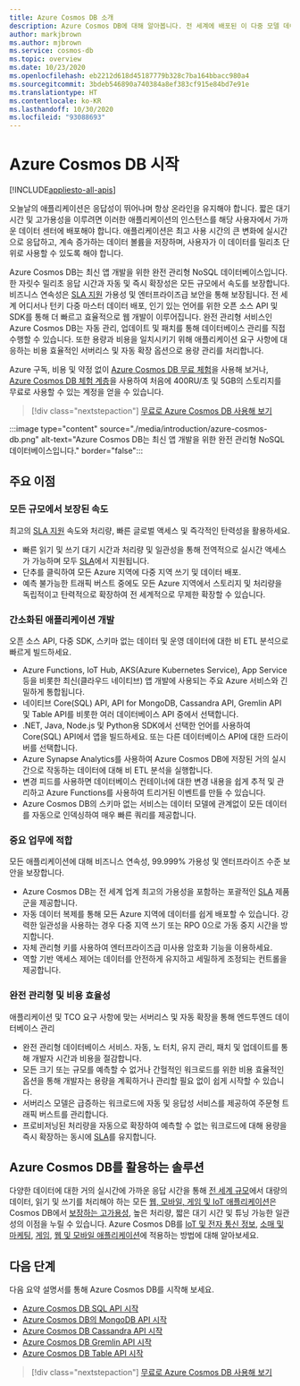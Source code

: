 ```yaml
---
title: Azure Cosmos DB 소개
description: Azure Cosmos DB에 대해 알아봅니다. 전 세계에 배포된 이 다중 모델 데이터베이스는 낮은 대기 시간, 탄력적 확장성 및 고가용성을 위해 구축되었으며 NoSQL 데이터를 기본적으로 지원합니다.
author: markjbrown
ms.author: mjbrown
ms.service: cosmos-db
ms.topic: overview
ms.date: 10/23/2020
ms.openlocfilehash: eb2212d618d45187779b328c7ba164bbacc980a4
ms.sourcegitcommit: 3bdeb546890a740384a8ef383cf915e84bd7e91e
ms.translationtype: HT
ms.contentlocale: ko-KR
ms.lasthandoff: 10/30/2020
ms.locfileid: "93088693"
---
```

# <a name="welcome-to-azure-cosmos-db"></a>Azure Cosmos DB 시작
[!INCLUDE[appliesto-all-apis](includes/appliesto-all-apis.md)]

오늘날의 애플리케이션은 응답성이 뛰어나며 항상 온라인을 유지해야 합니다. 짧은 대기 시간 및 고가용성을 이루려면 이러한 애플리케이션의 인스턴스를 해당 사용자에서 가까운 데이터 센터에 배포해야 합니다. 애플리케이션은 최고 사용 시간의 큰 변화에 실시간으로 응답하고, 계속 증가하는 데이터 볼륨을 저장하며, 사용자가 이 데이터를 밀리초 단위로 사용할 수 있도록 해야 합니다.

Azure Cosmos DB는 최신 앱 개발을 위한 완전 관리형 NoSQL 데이터베이스입니다. 한 자릿수 밀리초 응답 시간과 자동 및 즉시 확장성은 모든 규모에서 속도를 보장합니다. 비즈니스 연속성은 [SLA 지원](https://azure.microsoft.com/support/legal/sla/cosmos-db) 가용성 및 엔터프라이즈급 보안을 통해 보장됩니다. 전 세계 어디서나 턴키 다중 마스터 데이터 배포, 인기 있는 언어를 위한 오픈 소스 API 및 SDK를 통해 더 빠르고 효율적으로 웹 개발이 이루어집니다. 완전 관리형 서비스인 Azure Cosmos DB는 자동 관리, 업데이트 및 패치를 통해 데이터베이스 관리를 직접 수행할 수 있습니다. 또한 용량과 비용을 일치시키기 위해 애플리케이션 요구 사항에 대응하는 비용 효율적인 서버리스 및 자동 확장 옵션으로 용량 관리를 처리합니다.

Azure 구독, 비용 및 약정 없이 [Azure Cosmos DB 무료 체험](https://azure.microsoft.com/try/cosmosdb/)을 사용해 보거나, [Azure Cosmos DB 체험 계층](optimize-dev-test.md#azure-cosmos-db-free-tier)을 사용하여 처음에 400RU/초 및 5GB의 스토리지를 무료로 사용할 수 있는 계정을 얻을 수 있습니다.

> [!div class="nextstepaction"]
> [무료로 Azure Cosmos DB 사용해 보기](https://azure.microsoft.com/try/cosmosdb/)

:::image type="content" source="./media/introduction/azure-cosmos-db.png" alt-text="Azure Cosmos DB는 최신 앱 개발을 위한 완전 관리형 NoSQL 데이터베이스입니다." border="false":::

## <a name="key-benefits"></a>주요 이점

### <a name="guaranteed-speed-at-any-scale"></a>모든 규모에서 보장된 속도

최고의 [SLA 지원](https://azure.microsoft.com/support/legal/sla/cosmos-db) 속도와 처리량, 빠른 글로벌 액세스 및 즉각적인 탄력성을 활용하세요.

- 빠른 읽기 및 쓰기 대기 시간과 처리량 및 일관성을 통해 전역적으로 실시간 액세스가 가능하며 모두 [SLA](https://azure.microsoft.com/support/legal/sla/cosmos-db)에서 지원됩니다.
- 단추를 클릭하여 모든 Azure 지역에 다중 지역 쓰기 및 데이터 배포.
- 예측 불가능한 트래픽 버스트 중에도 모든 Azure 지역에서 스토리지 및 처리량을 독립적이고 탄력적으로 확장하여 전 세계적으로 무제한 확장할 수 있습니다.

### <a name="simplified-application-development"></a>간소화된 애플리케이션 개발

오픈 소스 API, 다중 SDK, 스키마 없는 데이터 및 운영 데이터에 대한 비 ETL 분석으로 빠르게 빌드하세요.

- Azure Functions, IoT Hub, AKS(Azure Kubernetes Service), App Service 등을 비롯한 최신(클라우드 네이티브) 앱 개발에 사용되는 주요 Azure 서비스와 긴밀하게 통합됩니다.
- 네이티브 Core(SQL) API, API for MongoDB, Cassandra API, Gremlin API 및 Table API를 비롯한 여러 데이터베이스 API 중에서 선택합니다.
- .NET, Java, Node.js 및 Python용 SDK에서 선택한 언어를 사용하여 Core(SQL) API에서 앱을 빌드하세요. 또는 다른 데이터베이스 API에 대한 드라이버를 선택합니다.
- Azure Synapse Analytics를 사용하여 Azure Cosmos DB에 저장된 거의 실시간으로 작동하는 데이터에 대해 비 ETL 분석을 실행합니다.
- 변경 피드를 사용하면 데이터베이스 컨테이너에 대한 변경 내용을 쉽게 추적 및 관리하고 Azure Functions를 사용하여 트리거된 이벤트를 만들 수 있습니다.
- Azure Cosmos DB의 스키마 없는 서비스는 데이터 모델에 관계없이 모든 데이터를 자동으로 인덱싱하여 매우 빠른 쿼리를 제공합니다.

### <a name="mission-critical-ready"></a>중요 업무에 적합

모든 애플리케이션에 대해 비즈니스 연속성, 99.999% 가용성 및 엔터프라이즈 수준 보안을 보장합니다.

- Azure Cosmos DB는 전 세계 업계 최고의 가용성을 포함하는 포괄적인 [SLA](https://azure.microsoft.com/support/legal/sla/cosmos-db) 제품군을 제공합니다.
- 자동 데이터 복제를 통해 모든 Azure 지역에 데이터를 쉽게 배포할 수 있습니다. 강력한 일관성을 사용하는 경우 다중 지역 쓰기 또는 RPO 0으로 가동 중지 시간을 방지합니다.
- 자체 관리형 키를 사용하여 엔터프라이즈급 미사용 암호화 기능을 이용하세요.
- 역할 기반 액세스 제어는 데이터를 안전하게 유지하고 세밀하게 조정되는 컨트롤을 제공합니다.

### <a name="fully-managed-and-cost-effective"></a>완전 관리형 및 비용 효율성

애플리케이션 및 TCO 요구 사항에 맞는 서버리스 및 자동 확장을 통해 엔드투엔드 데이터베이스 관리

- 완전 관리형 데이터베이스 서비스. 자동, 노 터치, 유지 관리, 패치 및 업데이트를 통해 개발자 시간과 비용을 절감합니다.
- 모든 크기 또는 규모를 예측할 수 없거나 간헐적인 워크로드를 위한 비용 효율적인 옵션을 통해 개발자는 용량을 계획하거나 관리할 필요 없이 쉽게 시작할 수 있습니다.
- 서버리스 모델은 급증하는 워크로드에 자동 및 응답성 서비스를 제공하여 주문형 트래픽 버스트를 관리합니다.
- 프로비저닝된 처리량을 자동으로 확장하여 예측할 수 없는 워크로드에 대해 용량을 즉시 확장하는 동시에 [SLA](https://azure.microsoft.com/support/legal/sla/cosmos-db)를 유지합니다.

## <a name="solutions-that-benefit-from-azure-cosmos-db"></a>Azure Cosmos DB를 활용하는 솔루션

다양한 데이터에 대한 거의 실시간에 가까운 응답 시간을 통해 [전 세계 규모](distribute-data-globally.md)에서 대량의 데이터, 읽기 및 쓰기를 처리해야 하는 모든 [웹, 모바일, 게임 및 IoT 애플리케이션](use-cases.md)은 Cosmos DB에서 [보장하는 고가용성](https://azure.microsoft.com/support/legal/sla/cosmos-db/), 높은 처리량, 짧은 대기 시간 및 튜닝 가능한 일관성의 이점을 누릴 수 있습니다. Azure Cosmos DB를 [IoT 및 전자 통신 정보](use-cases.md#iot-and-telematics), [소매 및 마케팅](use-cases.md#retail-and-marketing), [게임](use-cases.md#gaming), [웹 및 모바일 애플리케이션](use-cases.md#web-and-mobile-applications)에 적용하는 방법에 대해 알아보세요.

## <a name="next-steps"></a>다음 단계

다음 요약 설명서를 통해 Azure Cosmos DB를 시작해 보세요.

- [Azure Cosmos DB SQL API 시작](create-sql-api-dotnet.md)
- [Azure Cosmos DB의 MongoDB API 시작](create-mongodb-nodejs.md)
- [Azure Cosmos DB Cassandra API 시작](create-cassandra-dotnet.md)
- [Azure Cosmos DB Gremlin API 시작](create-graph-dotnet.md)
- [Azure Cosmos DB Table API 시작](create-table-dotnet.md)

> [!div class="nextstepaction"]
> [무료로 Azure Cosmos DB 사용해 보기](https://azure.microsoft.com/try/cosmosdb/)